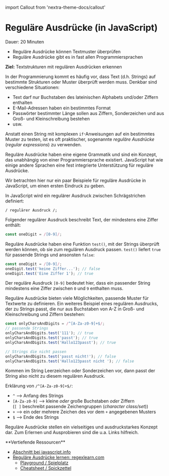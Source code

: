import Callout from 'nextra-theme-docs/callout'

# Reguläre Ausdrücke (in JavaScript)

<Callout>  
  Dauer: 20 Minuten

  - Reguläre Ausdrücke können Textmuster überprüfen
  - Reguläre Ausdrücke gibt es in fast allen Programmiersprachen

  **Ziel:** Textstrukturen mit regulären Ausdrücken erkennen
</Callout>

In der Programmierung kommt es häufig vor,
dass Text (d.h. Strings) auf bestimmte 
Strukturen oder Muster überprüft werden muss.
Denkbar sind verschiedene Situationen:

- Text darf nur Buchstaben des lateinischen Alphabets und/oder Ziffern enthalten
- E-Mail-Adressen haben ein bestimmtes Format
- Passwörter bestimmter Länge sollen aus Ziffern, Sonderzeichen und aus Groß- und Kleinschreibung bestehen
- usw.

Anstatt einen String mit komplexen 
`if`-Anweisungen auf ein bestimmtes Muster
zu testen, ist es oft praktischer, sogenannte
_reguläre Ausdrücke_ (_regular expressions_)
zu verwenden.

Reguläre Ausdrücke haben eine eigene Grammatik
und sind ein Konzept, das unabhängig von einer
Programmiersprache existiert. JavaScript hat 
wie einige andere Sprachen eine fest integrierte 
Unterstützung für reguläre Ausdrücke.

Wir betrachten hier nur ein paar Beispiele für
reguläre Ausdrücke in JavaScript, um einen
ersten Eindruck zu geben.

In JavaScript wird ein regulärer Ausdruck
zwischen Schrägstrichen definiert:

```
/ regulärer Ausdruck /;
```

Folgender regulärer Ausdruck beschreibt
Text, der mindestens eine Ziffer enthält:

```js
const oneDigit = /[0-9]/;
```

Reguläre Ausdrücke haben eine Funktion `test()`,
mit der Strings überprüft werden können, ob sie
zum regulären Ausdruck passen. `test()` liefert
`true` für passende Strings und ansonsten `false`:

```js
const oneDigit = /[0-9]/;
oneDigit.test('keine Ziffer...'); // false
oneDigit.test('Eine Ziffer 1'); // true
```

Der reguläre Ausdruck `[0-9]` bedeutet hier,
dass ein passender String mindestens eine Ziffer
zwischen `0` und `9` enthalten muss.

Reguläre Ausdrücke bieten viele Möglichkeiten,
passende Muster für Textwerte zu definieren.
Ein weiteres Beispiel eines regulären Ausdrucks,
der zu Strings passt, die nur aus Buchstaben
von A-Z in Groß- und Kleinschreibung und Ziffern
bestehen:

```js
const onlyCharsAndDigits = /^[A-Za-z0-9]+$/;
// passende Strings
onlyCharsAndDigits.test('111'); // true
onlyCharsAndDigits.test('passt'); // true
onlyCharsAndDigits.test('Hallo123passt'); // true

// Strings die nicht passen
onlyCharsAndDigits.test('passt nicht!'); // false
onlyCharsAndDigits.test('Hallo123passt nicht '); // false
```

Kommen im String Leerzeichen oder Sonderzeichen 
vor, dann passt der String also nicht zu diesem
regulären Ausdruck.

Erklärung von `/^[A-Za-z0-9]+$/`:

- `^` &xrarr; Anfang des Strings
- `[A-Za-z0-9]` &xrarr; kleine _oder_ große Buchstaben _oder_ Ziffern <br/> (`[ ]` beschreibt passende Zeichengruppen (_character class/set_))
- `+` &xrarr; ein oder mehrere Zeichen des vor dem `+` angegebenen Musters
- `$` &xrarr; Ende des Strings

Reguläre Ausdrücke stellen ein vielseitiges
und ausdruckstarkes Konzept dar. Zum Erlernen
und Ausprobieren sind die u.a. Links hilfreich.

<Callout type="warning">
**Vertiefende Ressourcen**

- [Abschnitt bei javascript.info](https://javascript.info/regular-expressions)
- [Reguläre Ausdrücke lernen: regexlearn.com](https://regexlearn.com/)
  - [Playground / Spielplatz](https://regexlearn.com/playground)
  - [Cheatsheet / Spickzettel](https://regexlearn.com/cheatsheet)
</Callout>

